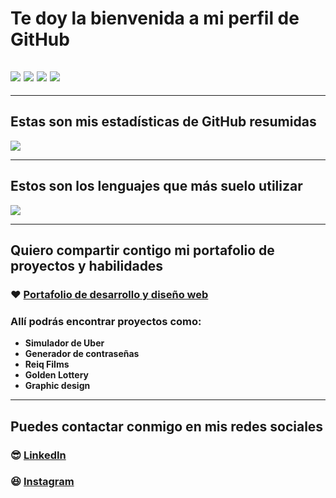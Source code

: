 # Te doy la bienvenida a mi perfil de GitHub
## <img src="https://img.shields.io/static/v1?label=Nombre&message=Hernan&color=informational"> <img src="https://img.shields.io/static/v1?label=Apellidos&message=Demorizi Ureña&color=orange"> <img src="https://img.shields.io/static/v1?label=Nacionalidad&message=Dominicano&color=fff"> <img src="https://img.shields.io/static/v1?label=Ocupación&message=Desarrollador y diseñador web&color=a1a"> 

___

## Estas son mis estadísticas de GitHub resumidas
<img src = "https://github-readme-stats.vercel.app/api?username=hernanreiq&show_icons=true&theme=tokyonight&line_height=27">

___

## Estos son los lenguajes que más suelo utilizar
<img src="https://github-readme-stats.vercel.app/api/top-langs/?username=hernanreiq&layout=compact&show_icons=true&langs_count=10,html&theme=tokyonight" />

___

## Quiero compartir contigo mi portafolio de proyectos y habilidades

### :heart: [Portafolio de desarrollo y diseño web](https://bit.ly/hernanreiq)

### Allí podrás encontrar proyectos como:
* **Simulador de Uber**
* **Generador de contraseñas**
* **Reiq Films**
* **Golden Lottery**
* **Graphic design**

___

## Puedes contactar conmigo en mis redes sociales
### :sunglasses: [LinkedIn](https://www.linkedin.com/in/hernan-demorizi-ure%C3%B1a-4430031b1/) 
### :laughing: [Instagram](https://www.instagram.com/hernan.reiq/) 